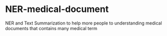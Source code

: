 # NER-medical-document
NER and Text Summarization to help more people to understanding medical documents that contains many medical term
